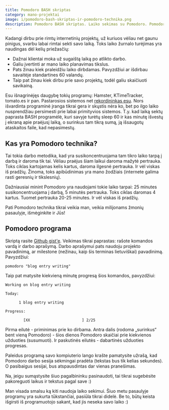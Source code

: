 ```yaml
---
title: Pomodoro BASH skriptas
category: mano-projektai
image: i/pomodoro-bash-skriptas-ir-pomodoro-technika.png
description: Pomodoro BASH skriptas. Laiko sekimas su Pomodoro. Pomodoro laiko sekimas.
---
```


Kadangi dirbu prie rimtų internetinių projektų, už kuriuos vėliau net gaunu pinigus, svarbu labai rimtai sekti savo laiką. Toks laiko žurnalo turėjimas yra naudingas dėl kelių priežasčių:

-   Dažnai klientai moka už sugaištą laiką po atlikto darbo.
-   Galiu įvertinti ar mano laiko planavimas tikslus.
-   Pats žinau kiek praleidžiu laiko dirbdamas. Pavyzdžiui ar išdirbau savaitėje standartines 60 valandų.
-   Taip pat žinau kiek dirbu prie savo projektų, todėl galiu skaičiuoti savikainą.

Esu išnagrinėjęs daugybę tokių programų: Hamster, KTimeTracker, tomato.es ir pan. Pastarosios sistemos net [rekordininkas esu](http://tomato.es/rankings?time_period=all_time). Nors išvardinta programinė įranga tikrai gera ir skųstis nėra ko, bet po ilgo laiko nusprendžiau persimesti prie labai primityvios sistemos. T.y. kad laiką sektų paprasta BASH programėlė, kuri savyje turėtų sleep 60 ir kas minutę išvestų į ekraną apie praėjusį laiką, o surinkus tam tikrą sumą, ją išsaugotų ataskaitos faile, kad nepasimestų.

## Kas yra Pomodoro technika?

Tai tokia darbo metodika, kad yra susikoncentruojama tam tikro laiko tarpą į darbą ir daroma tik tai. Vėliau praėjus šiam laikui daroma mažytė pertrauka. Toks ciklas kartojamas kelis kartus, daroma ilgesnė pertrauka. Ir vėl viskas iš pradžių. Žinoma, toks apibūdinimas yra mano žodžiais (internete galima rasti geresnių ir tikslesnių).

Dažniausiai minint Pomodoro yra naudojami tokie laiko tarpai: 25 minutes susikoncentruojama į darbą, 5 minutės pertrauka. Toks ciklas daromas 4 kartus. Tuomet pertrauka 20-25 minutes. Ir vėl viskas iš pradžių.

Pati Pomodoro technika tikrai veikia man, veikia milijonams žmonių pasaulyje, išmėginkite ir Jūs!

## Pomodoro programa

Skriptą rasite [Github gist'e](https://gist.github.com/ReekenX/9614738). Veikimas tikrai paprastas: rašote komandos vardą ir darbo aprašymą. Darbo aprašymui pats naudoju projekto pavadinimą, ar milestone (nežinau, kaip šis terminas lietuviškai) pavadinimą. Pavyzdžiui:

    pomodoro "blog entry writing"

Taip pat matysite kiekvieną minutę progresą šios komandos, pavyzdžiui:

    Working on blog entry writing

    Today:

          1 blog entry writing

    Progress:

            [XX                       ] 2/25

Pirma eilutė - priminimas prie ko dirbama. Antra dalis (rodoma „surinkus“ bent vieną Pomodoro) - šios dienos Pomodoro skaičiai prie kiekvienos užduoties (susumuoti). Ir paskutinės eilutės - dabartinės užduoties progresas.

Paleidus programą savo kompiuterio lango krašte pamatysite užrašą, kad Pomodoro darbo sesija sėkmingai pradėta (tekstas bus tik kelias sekundes). O pasibaigus sesijai, bus atspausdintas dar vienas pranešimas.

Na, jeigu sumąstysite šiuo pagalbininku pasinaudoti, tai tikrai sugebėsite
pakoreguoti laikus ir tekstus pagal save :)

Man visada smalsu ką kiti naudoja laiko sekimui. Šiuo metu pasaulyje programų yra sukurta tūkstančiai, pasiūla tikrai didelė. Be to, būtų keista išgirsti iš programuotojo sakant, kad jis neseka savo laiko :)
